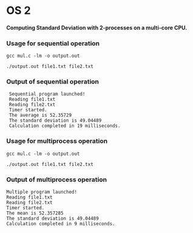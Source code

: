 # OS 2

#### Computing Standard Deviation with 2-processes on a multi-core CPU.

### Usage for sequential operation
```
gcc mul.c -lm -o output.out

./output.out file1.txt file2.txt
```

### Output of sequential operation

```
 Sequential program launched!
 Reading file1.txt
 Reading file2.txt
 Timer started.
 The average is 52.35729
 The standard deviation is 49.04489
 Calculation completed in 19 milliseconds.
```

### Usage for multiprocess operation

```
gcc mul.c -lm -o output.out

./output.out file1.txt file2.txt
```

### Output of multiprocess operation

```
Multiple program launched!
Reading file1.txt
Reading file2.txt
Timer started.
The mean is 52.357285
The standard deviation is 49.04489
Calculation completed in 9 milliseconds.
```
